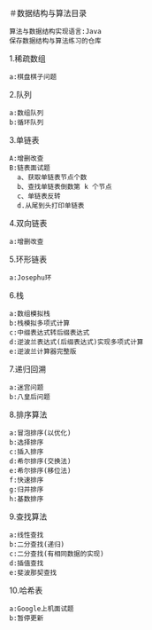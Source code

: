   ＃数据结构与算法目录

    算法与数据结构实现语言:Java
    保存数据结构与算法练习的仓库

  1.稀疏数组
  
    a:棋盘棋子问题
  
  2.队列
   
    a:数组队列
    b:循环队列
    
  3.单链表
  
    A:增删改查
    B:链表面试题
      a、获取单链表节点个数
      b、查找单链表倒数第 k 个节点
      c、单链表反转
      d.从尾到头打印单链表
      
   4.双向链表  
   
    a:增删改查
    
   5.环形链表
   
    a:Josephu环
    
   6.栈
   
    a:数组模拟栈
    b:栈模拟多项式计算
    c:中缀表达式转后缀表达式
    d:逆波兰表达式(后缀表达式)实现多项式计算
    e:逆波兰计算器完整版
    
   7.递归回溯
   
    a:迷宫问题
    b:八皇后问题
   
   8.排序算法
    
    a:冒泡排序(以优化)
    b:选择排序
    c:插入排序
    d:希尔排序(交换法)
    e:希尔排序(移位法)
    f:快速排序
    g:归并排序
    h:基数排序

  9.查找算法
  
    a:线性查找
    b:二分查找(递归)
    c:二分查找(有相同数据的实现)   
    d:插值查找
    e:斐波那契查找
    
  10.哈希表
    
    a:Google上机面试题
    b:暂停更新
